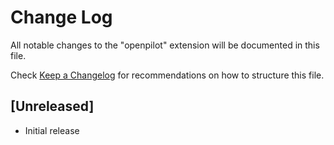 # Change Log

All notable changes to the "openpilot" extension will be documented in this file.

Check [Keep a Changelog](http://keepachangelog.com/) for recommendations on how to structure this file.

## [Unreleased]

- Initial release